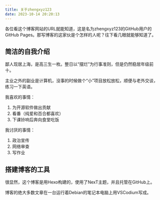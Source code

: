 ```yaml
---
title: 关于zhengxyz123
date: 2023-10-14 20:20:13
---
```

各位看这个博客网站的URL就能知道，这是名为zhengxyz123的GitHub用户的GitHub Pages。那写博客的这家伙是个怎样的人呢？往下看几眼就能够知道了。

## 简洁的自我介绍
鄙人现居上海，是高三生一枚。整日以“摆烂”为行事准则，但是仍然稳居年级前十。

主业之外的副业是计算机，没事的时候做个“小”项目放松放松，顺便与老外交谈，练习一下英语。

我喜欢的事情：

1. 为开源软件做出贡献
2. 看番（纯爱和百合都喜欢）
3. 下课铃响后奔向食堂吃饭

我讨厌的事情：

1. 政治宣传
2. 网络审查
3. 写作业

## 搭建博客的工具
很显然，这个博客是用Hexo构建的，使用了NexT主题，并且托管在GitHub上。

博客的绝大多数文章在一台运行着Debian的笔记本电脑上用VSCodium写成。
